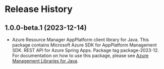 # Release History

## 1.0.0-beta.1 (2023-12-14)

- Azure Resource Manager AppPlatform client library for Java. This package contains Microsoft Azure SDK for AppPlatform Management SDK. REST API for Azure Spring Apps. Package tag package-2023-12. For documentation on how to use this package, please see [Azure Management Libraries for Java](https://aka.ms/azsdk/java/mgmt).
